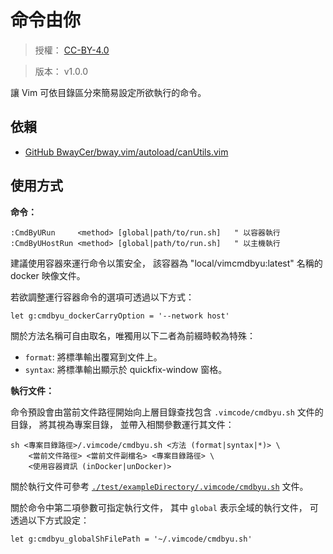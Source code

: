 命令由你
=======


> 授權： [CC-BY-4.0](./LICENSE.md)

> 版本： v1.0.0

讓 Vim 可依目錄區分來簡易設定所欲執行的命令。



## 依賴


* [GitHub BwayCer/bway.vim/autoload/canUtils.vim](https://github.com/BwayCer/bway.vim/blob/master/autoload/canUtils.vim)



## 使用方式


**命令：**

```
:CmdByURun     <method> [global|path/to/run.sh]   " 以容器執行
:CmdByUHostRun <method> [global|path/to/run.sh]   " 以主機執行
```

建議使用容器來運行命令以策安全，
該容器為 "local/vimcmdbyu:latest" 名稱的 docker 映像文件。

若欲調整運行容器命令的選項可透過以下方式：

```
let g:cmdbyu_dockerCarryOption = '--network host'
```

關於方法名稱可自由取名，唯獨用以下二者為前綴時較為特殊：

  * `format`: 將標準輸出覆寫到文件上。
  * `syntax`: 將標準輸出顯示於 quickfix-window 窗格。


**執行文件：**

命令預設會由當前文件路徑開始向上層目錄查找包含 `.vimcode/cmdbyu.sh` 文件的目錄，
將其視為專案目錄，
並帶入相關參數運行其文件：

```
sh <專案目錄路徑>/.vimcode/cmdbyu.sh <方法 (format|syntax|*)> \
    <當前文件路徑> <當前文件副檔名> <專案目錄路徑> \
    <使用容器資訊 (inDocker|unDocker)>
```

關於執行文件可參考
[`./test/exampleDirectory/.vimcode/cmdbyu.sh`](./test/exampleDirectory/.vimcode/cmdbyu.sh)
文件。

關於命令中第二項參數可指定執行文件，
其中 `global` 表示全域的執行文件，
可透過以下方式設定：

```
let g:cmdbyu_globalShFilePath = '~/.vimcode/cmdbyu.sh'
```

